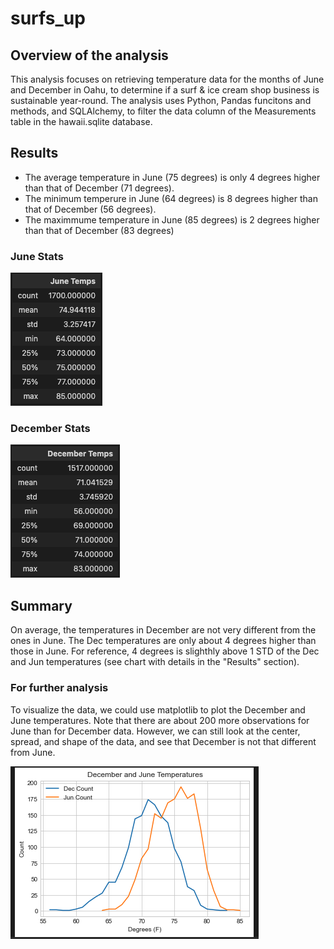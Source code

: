 # surfs_up

## Overview of the analysis

This analysis focuses on retrieving temperature data for the months of June and December in Oahu, to determine if a surf & ice cream shop business is sustainable year-round. The analysis uses Python, Pandas funcitons and methods, and SQLAlchemy, to filter the data column of the Measurements table in the hawaii.sqlite database.

## Results

- The average temperature in June (75 degrees) is only 4 degrees higher than that of December (71 degrees).
- The minimum temperure in June (64 degrees) is 8 degrees higher than that of December (56 degrees).
- The maximmume temperature in June (85 degrees) is 2 degrees higher than that of December (83 degrees)

### June Stats

<img src="/Images/jun_temps.png">

### December Stats

<img src="/Images/dec_temps.png">

## Summary

On average, the temperatures in December are not very different from the ones in June. The Dec temperatures are only about 4 degrees higher than those in June. For reference, 4 degrees is slighthly above 1 STD of the Dec and Jun temperatures (see chart with details in the "Results" section).

### For further analysis

To visualize the data, we could use matplotlib to plot the December and June temperatures. Note that there are about 200 more observations for June than for December data. However, we can still look at the center, spread, and shape of the data, and see that December is not that different from June.

<img src="/Images/plot.png">
